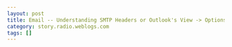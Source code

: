 ```yaml
---
layout: post
title: Email -- Understanding SMTP Headers or Outlook's View -> Options Command
category: story.radio.weblogs.com
tags: []
---
```

<head>
<meta http-equiv="Content-Type" content="text/html; charset=UTF-8">
    <meta http-equiv="Expires" content="Mon, 01 Jan 1990 01:00:00 GMT">
    <title>Email :: Understanding SMTP Headers or Outlook's View -&gt; Options Command</title>
    <style type="text/css">
      body {
        margin-top: 0px;
        margin-left: 0px;
        margin-right: 0px;
        margin-bottom: 0px;
        }

      body, td, p {
        font-family: verdana, sans-serif;
        font-size: 90%;
        }

      h2 { 
        font-family: Verdana, Arial, Helvetica, sans-serif; font-size: 24px; font-weight: bold
        }
      .header {
        font-family: Verdana, Arial, Helvetica, sans-serif; font-size: 40px; font-weight: bold
        }
      .realsmall {
        font-family: Verdana, Arial, Helvetica, sans-serif; font-size: 9px;
        }
      .small {
        font-family: Verdana, Arial, Helvetica, sans-serif; font-size: 10px;
        }
      </style>
    </head>

| 

 |

| ![](http://radio.weblogs.com/0103807/images/trans60x60.gif)  
 | Last updated: 6/16/2002; 10:21:46 AM  
 | ![](http://radio.weblogs.com/0103807/images/trans60x60.gif) |

| ![](http://radio.weblogs.com/0103807/images/trans60x1.gif)  
 | 

<font size="+3"><b><a href="http://radio.weblogs.com/0103807/" style="color:black; text-decoration:none">The FuzzyBlog!</a></b></font>  
_Marketing 101. Consulting 101. PHP Consulting. Random geeky stuff. I Blog Therefore I Am._

<font size="+1"><b>Email :: Understanding SMTP Headers or Outlook's View -&gt; Options Command</b></font>

I'm in the final stages of finishing an email product and I think that this puts some kind of obligation on me to explain some basic email stuff.&nbsp; It's very helpful to understand some of the core email concepts since it makes understanding SPAM much easier.

&nbsp;

Received: from dodo.mail.pas.earthlink.net (dodo.mail.pas.earthlink.net [207.217.120.99])  
&nbsp;by mx1.daemonmail.net (8.11.1/8.11.1) with ESMTP id g58AqZS94184  
&nbsp;for \<[sjohnson@fuzzygroup.com](mailto:sjohnson@fuzzygroup.com)\>; Sat, 8 Jun 2002 03:52:36 -0700 (PDT)  
Received: from D1453711 (user-2ive0vc.dialup.mindspring.com [165.247.3.236])  
&nbsp;by dodo.mail.pas.earthlink.net (8.9.3/8.9.3) with SMTP id DAA03913;  
&nbsp;Sat, 8 Jun 2002 03:52:37 -0700 (PDT)  
Reply-To: \<[pmurray@KMconnection.com](mailto:pmurray@KMconnection.com)\>  
From: "KMconnection" \<[theknow@earthlink.net](mailto:theknow@earthlink.net)\>  
To: \<[staff@adm21.net](mailto:staff@adm21.net)\>  
Cc: "Scott Johnson" \<[sjohnson@fuzzygroup.com](mailto:sjohnson@fuzzygroup.com)\>  
Subject: RE: FROM ERIC: Resuming our dialogue  
Date: Sat, 8 Jun 2002 06:28:25 -0400  
Message-ID: \<[GKECIEODJDDLDPHFKPNJGECKCBAA.theknow@earthlink.net](mailto:GKECIEODJDDLDPHFKPNJGECKCBAA.theknow@earthlink.net)\>  
MIME-Version: 1.0  
Content-Type: multipart/alternative;  
&nbsp;boundary="----=\_NextPart\_000\_0000\_01C20EB5.B18A1040"  
X-Priority: 3 (Normal)  
X-MSMail-Priority: Normal  
X-Mailer: Microsoft Outlook IMO, Build 9.0.2416 (9.0.2911.0)  
Importance: Normal  
In-Reply-To: \<[20020607002123.40709.qmail@web13704.mail.yahoo.com](mailto:20020607002123.40709.qmail@web13704.mail.yahoo.com)\>  
X-MimeOLE: Produced By Microsoft MimeOLE V6.00.2600.0000  
X-UIDL: E/)"!#U;!!f`!!1?)!!

&nbsp;

  
  

<script language="JavaScript" type="text/javascript"><!--
	var imageUrl = "http://subhonker6.userland.com/weblogStats/count.gif";
	var imageTag = "<img src=\"" + imageUrl + "?group=radio1&usernum=103807&referer=" + escape (document.referrer) + "\" height=\"1\" width=\"1\">";
	document.write (imageTag);
	//--></script>

 | ![](http://radio.weblogs.com/0103807/images/trans60x1.gif)  
 |
| ![](http://radio.weblogs.com/0103807/images/trans60x60.gif)  
 | Copyright 2002 © The FuzzyStuff  
 | ![](http://radio.weblogs.com/0103807/images/trans60x60.gif)  
 |

